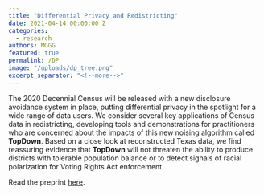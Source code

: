 ```yaml
---
title: "Differential Privacy and Redistricting"
date: 2021-04-14 00:00:00 Z
categories:
  - research
authors: MGGG
featured: true
permalink: /DP
image: "/uploads/dp_tree.png"
excerpt_separator: "<!--more-->"
---
```


The 2020 Decennial Census will be released with a new disclosure avoidance system in place, putting 
differential privacy in the spotlight for a wide range of data users.  We consider several key 
applications of Census data in redistricting, developing tools and demonstrations for practitioners 
who are concerned about the impacts of this new noising algorithm called **TopDown**.  Based on a close 
look at reconstructed Texas data, we find reassuring evidence that **TopDown** will not threaten the 
ability to produce districts with tolerable population balance or to detect signals of racial 
polarization for Voting Rights Act enforcement.

<!--more-->

Read the preprint [here](/uploads/DP.pdf).